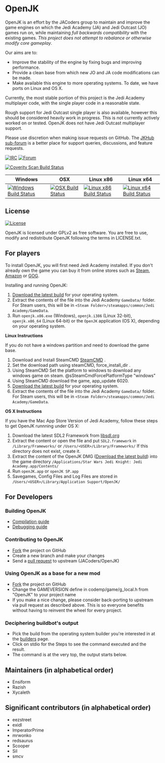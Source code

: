 # OpenJK

OpenJK is an effort by the JACoders group to maintain and improve the game engines on which the Jedi Academy (JA) and Jedi Outcast (JO) games run on, while maintaining *full backwards compatibility* with the existing games. *This project does not attempt to rebalance or otherwise modify core gameplay*.

Our aims are to:
* Improve the stability of the engine by fixing bugs and improving performance.
* Provide a clean base from which new JO and JA code modifications can be made.
* Make available this engine to more operating systems. To date, we have ports on Linux and OS X.

Currently, the most stable portion of this project is the Jedi Academy multiplayer code, with the single player code in a reasonable state.

Rough support for Jedi Outcast single player is also available, however this should be considered heavily work in progress. This is not currently actively worked on or tested. OpenJK does not have Jedi Outcast multiplayer support.

Please use discretion when making issue requests on GitHub. The [JKHub sub-forum](http://jkhub.org/forum/51-discussion/) is a better place for support queries, discussions, and feature requests.

[![IRC](https://img.shields.io/badge/irc-%23JACoders-brightgreen.svg)](http://unic0rn.github.io/tiramisu/jacoders/)
[![Forum](https://img.shields.io/badge/forum-JKHub.org%20OpenJK-brightgreen.svg)](http://jkhub.org/forum/51-discussion/)

[![Coverity Scan Build Status](https://scan.coverity.com/projects/1153/badge.svg)](https://scan.coverity.com/projects/1153)

| Windows | OSX | Linux x86 | Linux x64 |
|---------|-----|-----------|-----------|
| [![Windows Build Status](http://jk.xd.cm/badge.svg?builder=windows)](http://jk.xd.cm/builders/windows) | [ ![OSX Build Status](http://jk.xd.cm/badge.svg?builder=osx)](http://jk.xd.cm/builders/osx) | [ ![Linux x86 Build Status](http://jk.xd.cm/badge.svg?builder=linux)](http://jk.xd.cm/builders/linux) | [ ![Linux x64 Build Status](http://jk.xd.cm/badge.svg?builder=linux-64)](http://jk.xd.cm/builders/linux-64) |

## License

[![License](https://img.shields.io/github/license/JACoders/OpenJK.svg)](https://github.com/JACoders/OpenJK/blob/master/LICENSE.txt)

OpenJK is licensed under GPLv2 as free software. You are free to use, modify and redistribute OpenJK following the terms in LICENSE.txt.

## For players

To install OpenJK, you will first need Jedi Academy installed. If you don't already own the game you can buy it from online stores such as [Steam](http://store.steampowered.com/app/6020/), [Amazon](http://www.amazon.com/Star-Wars-Jedi-Knight-Academy-Pc/dp/B0000A2MCN) or [GOG](https://www.gog.com/game/star_wars_jedi_knight_jedi_academy).

Installing and running OpenJK:

1. [Download the latest build](http://builds.openjk.org) for your operating system.
2. Extract the contents of the file into the Jedi Academy `GameData/` folder. For Steam users, this will be in `<Steam Folder>/steamapps/common/Jedi Academy/GameData`.
3. Run `openjk.x86.exe` (Windows), `openjk.i386` (Linux 32-bit), `openjk.x86_64` (Linux 64-bit) or the `OpenJK` application (OS X), depending on your operating system.
 
**Linux Instructions**

If you do not have a windows partition and need to download the game base.

1. Download  and Install SteamCMD [SteamCMD](https://developer.valvesoftware.com/wiki/SteamCMD#Linux) .
2. Set the download path using steamCMD, force_install_dir <path> .
3. Using SteamCMD Set the platform to windows to download any windows game on steam. @sSteamCmdForcePlatformType "windows"
4. Using SteamCMD download the game,  app_update 6020.
5. [Download the latest build](http://builds.openjk.org) for your operating system.
6. Extract the contents of the file into the Jedi Academy `GameData/` folder. For Steam users, this will be in `<Steam Folder>/steamapps/common/Jedi Academy/GameData`.


**OS X Instructions**

If you have the Mac App Store Version of Jedi Academy, follow these steps to get OpenJK runnning under OS X:  

1. Download the latest SDL2 Framework from [libsdl.org](https://www.libsdl.org/download-2.0.php)
2. Extract the content or open the file and put `SDL2.framework` in `/Library/Frameworks/` or `/Users/<USER>/Library/Frameworks/`  If this directory does not exist, create it.
3. Extract the content of the OpenJK DMG ([Download the latest build](http://builds.openjk.org)) into the game directory `/Applications/Star Wars Jedi Knight: Jedi Academy.app/Contents/`
4. Run `openJK.app` or `openJK SP.app` 
5. Savegames, Config Files and Log Files are stored in `/Users/<USER>/Library/Application Support/OpenJK/`


## For Developers

### Building OpenJK
* [Compilation guide](https://github.com/JACoders/OpenJK/wiki/Compilation-guide)
* [Debugging guide](https://github.com/JACoders/OpenJK/wiki/Debugging)

### Contributing to OpenJK
* [Fork](https://github.com/JACoders/OpenJK/fork) the project on GitHub
* Create a new branch and make your changes
* Send a [pull request](https://help.github.com/articles/creating-a-pull-request) to upstream (JACoders/OpenJK)

### Using OpenJK as a base for a new mod
* [Fork](https://github.com/JACoders/OpenJK/fork) the project on GitHub
* Change the GAMEVERSION define in codemp/game/g_local.h from "OpenJK" to your project name
* If you make a nice change, please consider back-porting to upstream via pull request as described above. This is so everyone benefits without having to reinvent the wheel for every project.

### Deciphering buildbot's output
* Pick the build from the operating system builder you're interested in at the [builders](https://jk.xd.cm/builders) page.
* Click on stdio for the Steps to see the command executed and the result.
* The command is at the very top, the output starts below.

## Maintainers (in alphabetical order)

* Ensiform
* Razish
* Xycaleth

## Significant contributors (in alphabetical order)

* eezstreet
* exidl
* ImperatorPrime
* mrwonko
* redsaurus
* Scooper
* Sil
* smcv
